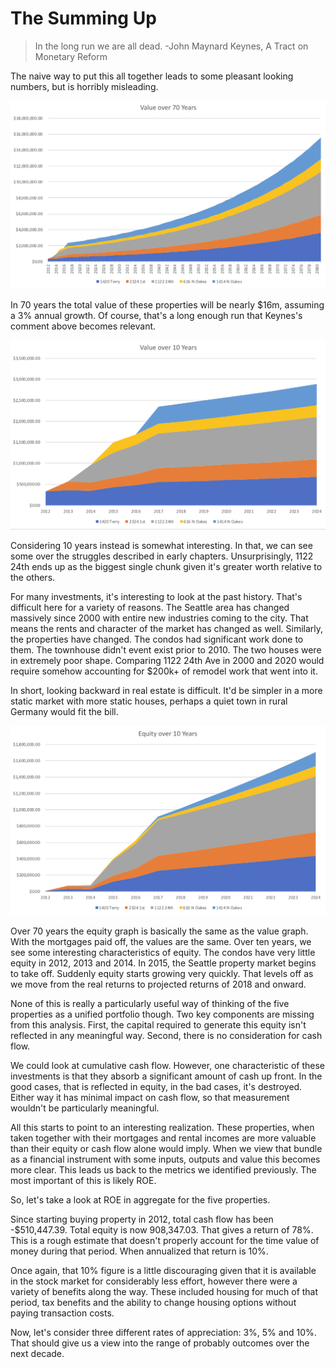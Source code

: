 # The Summing Up

> In the long run we are all dead. -John Maynard Keynes, A Tract on Monetary Reform

The naive way to put this all together leads to some pleasant looking numbers, but is horribly misleading.

![Value - 70 Year](/images/7/Value%20-%2070%20Year.png)

In 70 years the total value of these properties will be nearly $16m, assuming a 3% annual growth.  Of course, that's a long enough run that Keynes's comment above becomes relevant.

![Value - 10 Year](/images/7/Value%20-%2010%20Year.png)

Considering 10 years instead is somewhat interesting.  In that, we can see some over the struggles described in early chapters.  Unsurprisingly, 1122 24th ends up as the biggest single chunk given it's greater worth relative to the others.

For many investments, it's interesting to look at the past history.  That's difficult here for a variety of reasons.  The Seattle area has changed massively since 2000 with entire new industries coming to the city.  That means the rents and character of the market has changed as well.  Similarly, the properties have changed.  The condos had significant work done to them.  The townhouse didn't event exist prior to 2010.  The two houses were in extremely poor shape.  Comparing 1122 24th Ave in 2000 and 2020 would require somehow accounting for $200k+ of remodel work that went into it.

In short, looking backward in real estate is difficult.  It'd be simpler in a more static market with more static houses, perhaps a quiet town in rural Germany would fit the bill.

![Equity - 10 Year](/images/7/Equity%20-%2010%20Year.png)

Over 70 years the equity graph is basically the same as the value graph.  With the mortgages paid off, the values are the same.  Over ten years, we see some interesting characteristics of equity.  The condos have very little equity in 2012, 2013 and 2014.  In 2015, the Seattle property market begins to take off.  Suddenly equity starts growing very quickly.  That levels off as we move from the real returns to projected returns of 2018 and onward.

None of this is really a particularly useful way of thinking of the five properties as a unified portfolio though.  Two key components are missing from this analysis.  First, the capital required to generate this equity isn't reflected in any meaningful way.  Second, there is no consideration for cash flow.

We could look at cumulative cash flow.  However, one characteristic of these investments is that they absorb a significant amount of cash up front.  In the good cases, that is reflected in equity, in the bad cases, it's destroyed.  Either way it has minimal impact on cash flow, so that measurement wouldn't be particularly meaningful.

All this starts to point to an interesting realization.  These properties, when taken together with their mortgages and rental incomes are more valuable than their equity or cash flow alone would imply.  When we view that bundle as a financial instrument with some inputs, outputs and value this becomes more clear.  This leads us back to the metrics we identified previously.  The most important of this is likely ROE.

So, let's take a look at ROE in aggregate for the five properties.  

Since starting buying property in 2012, total cash flow has been -$510,447.39.  Total equity is now 908,347.03.  That gives a return of 78%.  This is a rough estimate that doesn't properly account for the time value of money during that period.  When annualized that return is 10%.

Once again, that 10% figure is a little discouraging given that it is available in the stock market for considerably less effort, however there were a variety of benefits along the way.  These included housing for much of that period, tax benefits and the ability to change housing options without paying transaction costs.

Now, let's consider three different rates of appreciation: 3%, 5% and 10%.  That should give us a view into the range of probably outcomes over the next decade.
